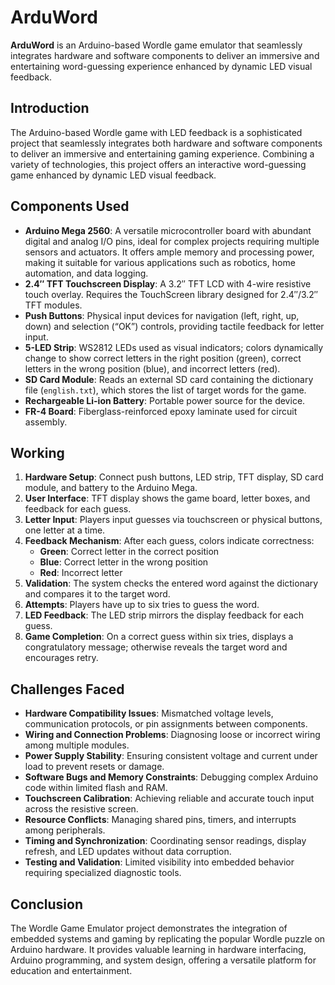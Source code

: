 # ArduWord

**ArduWord** is an Arduino-based Wordle game emulator that seamlessly integrates hardware and software components to deliver an immersive and entertaining word-guessing experience enhanced by dynamic LED visual feedback.

## Introduction

The Arduino-based Wordle game with LED feedback is a sophisticated project that seamlessly integrates both hardware and software components to deliver an immersive and entertaining gaming experience. Combining a variety of technologies, this project offers an interactive word-guessing game enhanced by dynamic LED visual feedback.

## Components Used

- **Arduino Mega 2560**: A versatile microcontroller board with abundant digital and analog I/O pins, ideal for complex projects requiring multiple sensors and actuators. It offers ample memory and processing power, making it suitable for various applications such as robotics, home automation, and data logging.
- **2.4″ TFT Touchscreen Display**: A 3.2″ TFT LCD with 4-wire resistive touch overlay. Requires the TouchScreen library designed for 2.4″/3.2″ TFT modules.
- **Push Buttons**: Physical input devices for navigation (left, right, up, down) and selection (“OK”) controls, providing tactile feedback for letter input.
- **5-LED Strip**: WS2812 LEDs used as visual indicators; colors dynamically change to show correct letters in the right position (green), correct letters in the wrong position (blue), and incorrect letters (red).
- **SD Card Module**: Reads an external SD card containing the dictionary file (`english.txt`), which stores the list of target words for the game.
- **Rechargeable Li-ion Battery**: Portable power source for the device.
- **FR-4 Board**: Fiberglass-reinforced epoxy laminate used for circuit assembly.

## Working

1. **Hardware Setup**: Connect push buttons, LED strip, TFT display, SD card module, and battery to the Arduino Mega.
2. **User Interface**: TFT display shows the game board, letter boxes, and feedback for each guess.
3. **Letter Input**: Players input guesses via touchscreen or physical buttons, one letter at a time.
4. **Feedback Mechanism**: After each guess, colors indicate correctness:
   - **Green**: Correct letter in the correct position  
   - **Blue**: Correct letter in the wrong position  
   - **Red**: Incorrect letter  
5. **Validation**: The system checks the entered word against the dictionary and compares it to the target word.
6. **Attempts**: Players have up to six tries to guess the word.
7. **LED Feedback**: The LED strip mirrors the display feedback for each guess.
8. **Game Completion**: On a correct guess within six tries, displays a congratulatory message; otherwise reveals the target word and encourages retry.

## Challenges Faced

- **Hardware Compatibility Issues**: Mismatched voltage levels, communication protocols, or pin assignments between components.
- **Wiring and Connection Problems**: Diagnosing loose or incorrect wiring among multiple modules.
- **Power Supply Stability**: Ensuring consistent voltage and current under load to prevent resets or damage.
- **Software Bugs and Memory Constraints**: Debugging complex Arduino code within limited flash and RAM.
- **Touchscreen Calibration**: Achieving reliable and accurate touch input across the resistive screen.
- **Resource Conflicts**: Managing shared pins, timers, and interrupts among peripherals.
- **Timing and Synchronization**: Coordinating sensor readings, display refresh, and LED updates without data corruption.
- **Testing and Validation**: Limited visibility into embedded behavior requiring specialized diagnostic tools.

## Conclusion

The Wordle Game Emulator project demonstrates the integration of embedded systems and gaming by replicating the popular Wordle puzzle on Arduino hardware. It provides valuable learning in hardware interfacing, Arduino programming, and system design, offering a versatile platform for education and entertainment.
